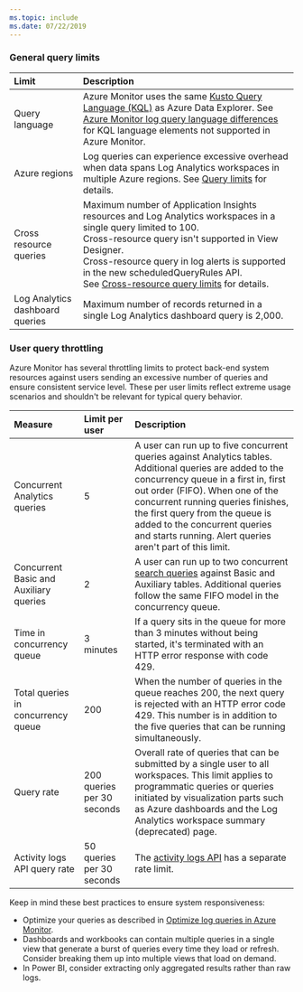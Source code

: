 ```yaml
---
ms.topic: include
ms.date: 07/22/2019
---
```


### General query limits

| Limit | Description |
|:------|:------------|
| Query language | Azure Monitor uses the same [Kusto Query Language (KQL)](/azure/kusto/query/) as Azure Data Explorer. See [Azure Monitor log query language differences](/azure/data-explorer/kusto/query/) for KQL language elements not supported in Azure Monitor. |
| Azure regions | Log queries can experience excessive overhead when data spans Log Analytics workspaces in multiple Azure regions. See [Query limits](../scope.md#query-scope-limits) for details. |
| Cross resource queries | Maximum number of Application Insights resources and Log Analytics workspaces in a single query limited to 100.<br>Cross-resource query isn't supported in View Designer.<br>Cross-resource query in log alerts is supported in the new scheduledQueryRules API.<br>See [Cross-resource query limits](../cross-workspace-query.md#limitations) for details. |
| Log Analytics dashboard queries | Maximum number of records returned in a single Log Analytics dashboard query is 2,000. |

### User query throttling

Azure Monitor has several throttling limits to protect back-end system resources against users sending an excessive number of queries and ensure consistent service level. These per user limits reflect extreme usage scenarios and shouldn't be relevant for typical query behavior.

| Measure | Limit per user | Description |
|:--------|:---------------|:------------|
| Concurrent Analytics queries | 5 | A user can run up to five concurrent queries against Analytics tables. Additional queries are added to the concurrency queue in a first in, first out order (FIFO). When one of the concurrent running queries finishes, the first query from the queue is added to the concurrent queries and starts running. Alert queries aren't part of this limit. |
| Concurrent Basic and Auxiliary queries | 2 | A user can run up to two concurrent [search queries](..//basic-logs-query.md) against Basic and Auxiliary tables. Additional queries follow the same FIFO model in the concurrency queue. |
| Time in concurrency queue | 3 minutes | If a query sits in the queue for more than 3 minutes without being started, it's terminated with an HTTP error response with code 429. |
| Total queries in concurrency queue | 200 | When the number of queries in the queue reaches 200, the next query is rejected with an HTTP error code 429. This number is in addition to the five queries that can be running simultaneously. |
| Query rate | 200 queries per 30 seconds | Overall rate of queries that can be submitted by a single user to all workspaces. This limit applies to programmatic queries or queries initiated by visualization parts such as Azure dashboards and the Log Analytics workspace summary (deprecated) page. |
| Activity logs API query rate | 50 queries per 30 seconds | The [activity logs API](../../essentials/rest-activity-log.md) has a separate rate limit. |

Keep in mind these best practices to ensure system responsiveness:
* Optimize your queries as described in [Optimize log queries in Azure Monitor](../query-optimization.md).
* Dashboards and workbooks can contain multiple queries in a single view that generate a burst of queries every time they load or refresh. Consider breaking them up into multiple views that load on demand.
* In Power BI, consider extracting only aggregated results rather than raw logs. 
